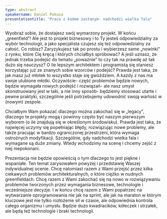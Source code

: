 ```yaml
---
type: abstract
speakername: Daniel Pokusa
presentationtitle: "Praca z kodem zastanym- nadchodzi wielka fala"
---
```

Wyobraź sobie, że dostajesz swój wymarzony projekt. W końcu „greenfield”! Ale jest to projekt biznesowy i to Ty jesteś odpowiedzialny za wybór technologii, a jako specjalista czujesz się też odpowiedzialny za całość. Co robisz? Zaryzykujesz tak po prostu i wybierzesz same „nowinki” z rynku, które Cię kręcą i których chciałbyś spróbować? A jeśli uznasz, że jednak trzeba podejść do tematu „poważnie” to czy tak na prawdę aż tak dużo się nauczysz? O ile lepszym architektem i programistą się staniesz korzystając już ze znanych sobie wzorców i podejść? Prawda jest taka, że jak masz już młotek to wszystko staje się gwoździem. A każdy z nas ma swoje ulubione młotki. Oczywiście- część problemów będzie nowych, będzie wymagała nowych podejść i rozwiązań- ale nasz umysł skonstruowany jest w taki, a nie inny sposób- będziemy stosować utarte i pewne praktyki, szczególnie jeśli potrzebujemy udowodnić swoją wartość w (nowym) zespole.

Chciałbym Wam pokazać dlaczego można zakochać się w „legacy”, dlaczego te projekty mogą i powinny często być naszym pierwszym wyborem (o ile znajdują się w określonym środowisku). Prawda jest taka, że najwięcej uczymy się popełniając błędy, rozwiązując nowe problemy, ale także pracując w bardzo ograniczonej przestrzeni, która wymaga ostrożnych modyfikacji. Szczególnie, gdy nadchodzi wielka fala i wymagane są duże zmiany. Wtedy wchodzimy na scenę i chcemy zejść z niej niepokonani.

Prezentacja nie będzie opowieścią o tym dlaczego to jest piękne i wspaniałe. Ten temat zarysowałem powyżej i przedstawię Waszej indywidualnej ocenie. Chcę natomiast razem z Wami przejść przez kilka ciekawych problemów architekturalnych, o które ciężko w nudnych greenfieldach. Chcę razem z Wami zakochać się na nowo w rozwiązywaniu problemów tworzonych przez wymagania biznesowe, technologie i wcześniejsze decyzje. I w końcu chcę razem z Wami popatrzeć na wytwarzanie oprogramowania nie jak na sprint, ale jak na maraton w którym kluczowe jest nie tylko rozłożenie sił w czasie, ale odpowiednia kontrola całego organizmu i umysłu. Będzie dużo kwadracików, kółeczek i strzałek, ale będą też technologie i braki technologii.
